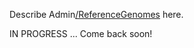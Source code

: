Describe Admin[/ReferenceGenomes](/src/admin/reference-genomes/ReferenceGenomes/index.md) here.

IN PROGRESS ... Come back soon!
